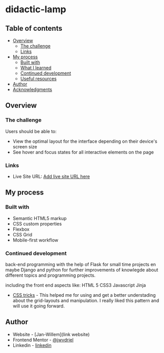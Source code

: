 # didactic-lamp

## Table of contents

- [Overview](#overview)
  - [The challenge](#the-challenge)
  - [Links](#links)
- [My process](#my-process)
  - [Built with](#built-with)
  - [What I learned](#what-i-learned)
  - [Continued development](#continued-development)
  - [Useful resources](#useful-resources)
- [Author](#author)
- [Acknowledgments](#acknowledgments)

## Overview

### The challenge

Users should be able to:

- View the optimal layout for the interface depending on their device's screen size
- See hover and focus states for all interactive elements on the page

### Links

- Live Site URL: [Add live site URL here](https://your-live-site-url.com)

## My process

### Built with

- Semantic HTML5 markup
- CSS custom properties
- Flexbox
- CSS Grid
- Mobile-first workflow

### Continued development

back-end programming with the help of Flask for small time projects en maybe Django and python for further improvements of knowlegde about different topics and programming projects.

including the front end aspects like:
HTML 5
CSS3 
Javascript
Jinja

- [CSS tricks](https://css-tricks-com) - This helped me for using and get a better understading about the grid-layouts and manipulation. I really   liked this pattern and will use it going forward.

## Author

- Website - [Jan-Willem](link website)
- Frontend Mentor - [@jwvdriel](https://www.frontendmentor.io/profile/jwvdriel)
- Linkedin - [linkedin](https://www.linkedin.com/in/jan-willem-van-driel-04480029)
